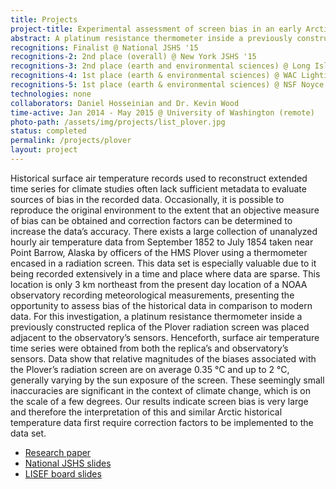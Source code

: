 ```yaml
---
title: Projects
project-title: Experimental assessment of screen bias in an early Arctic air temperature time series
abstract: A platinum resistance thermometer inside a previously constructed replica of the HMS Plover's radiation screen was placed adjacent to sensors at the NOAA observatory in Point Barrow, Alaska. Henceforth, surface air temperature time series were obtained from both the replica’s and observatory’s sensors. Data show that relative magnitudes of the biases associated with the Plover’s radiation screen are on average 0.35 °C and up to 2 °C, generally varying by the sun exposure of the screen. 
recognitions: Finalist @ National JSHS '15
recognitions-2: 2nd place (overall) @ New York JSHS '15
recognitions-3: 2nd place (earth and environmental sciences) @ Long Island JSHS '15
recognitions-4: 1st place (earth & environmental sciences) @ WAC Lighting Foundation Science Fair '14
recognitions-5: 1st place (earth & environmental sciences) @ NSF Noyce Science Fair '14
technologies: none
collaborators: Daniel Hosseinian and Dr. Kevin Wood
time-active: Jan 2014 - May 2015 @ University of Washington (remote)
photo-path: /assets/img/projects/list_plover.jpg
status: completed
permalink: /projects/plover
layout: project
---
```


Historical surface air temperature records used to reconstruct extended time series for climate studies often lack sufficient metadata to evaluate sources of bias in the recorded data. Occasionally, it is possible to reproduce the original environment to the extent that an objective measure of bias can be obtained and correction factors can be determined to increase the data’s accuracy. There exists a large collection of unanalyzed hourly air temperature data from September 1852 to July 1854 taken near Point Barrow, Alaska by officers of the HMS Plover using a thermometer encased in a radiation screen. This data set is especially valuable due to it being recorded extensively in a time and place where data are sparse. This location is only 3 km northeast from the present day location of a NOAA observatory recording meteorological measurements, presenting the opportunity to assess bias of the historical data in comparison to modern data. For this investigation, a platinum resistance thermometer inside a previously constructed replica of the Plover radiation screen was placed adjacent to the observatory’s sensors. Henceforth, surface air temperature time series were obtained from both the replica’s and observatory’s sensors. Data show that relative magnitudes of the biases associated with the Plover’s radiation screen are on average 0.35 °C and up to 2 °C, generally varying by the sun exposure of the screen. These seemingly small inaccuracies are significant in the context of climate change, which is on the scale of a few degrees. Our results indicate screen bias is very large and therefore the interpretation of this and similar Arctic historical temperature data first require correction factors to be implemented to the data set.

* <i class="fa fa-file-pdf-o" aria-hidden="true"></i> [Research paper](/assets/doc/bak_jason_plover.pdf)
* <i class="fa fa-file-pdf-o" aria-hidden="true"></i> [National JSHS slides](/assets/doc/bak_jason_JSHS_plover.pdf)
* <i class="fa fa-file-pdf-o" aria-hidden="true"></i> [LISEF board slides](/assets/doc/bak_jason_LISEF_plover.pdf)

[kevin]: http://jisao.washington.edu/press/staffspotlights/wood

<div id="example1"></div>

<style>
	.pdfobject-container { height: 600px;}
	.pdfobject { border: 1px solid #666; }
</style>

<script src="/assets/js/pdfobject.js"></script>
<script>PDFObject.embed("/assets/doc/bak_jason_JSHS_plover.pdf", "#example1");</script>
